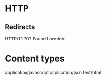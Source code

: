 # HTTP

## Redirects
HTTP/1.1 302 Found
Location: <url>

# Content types
application/javascript
application/json
text/html
